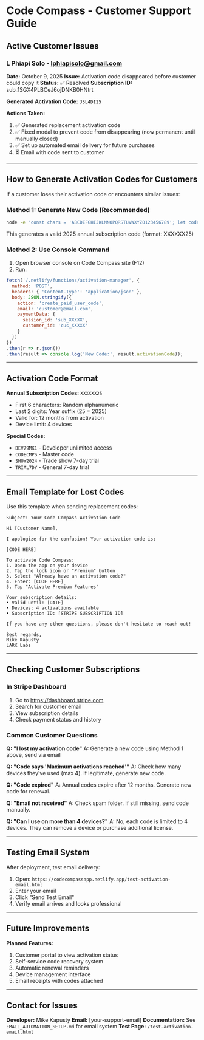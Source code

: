 # Code Compass - Customer Support Guide

## Active Customer Issues

### L Phiapi Solo - lphiapisolo@gmail.com
**Date:** October 9, 2025
**Issue:** Activation code disappeared before customer could copy it
**Status:** ✅ Resolved
**Subscription ID:** sub_1SGX4PLBCeJ6ojDNKB0HNtrt

**Generated Activation Code:** `JSL4DI25`

**Actions Taken:**
1. ✅ Generated replacement activation code
2. ✅ Fixed modal to prevent code from disappearing (now permanent until manually closed)
3. ✅ Set up automated email delivery for future purchases
4. ⏳ Email with code sent to customer

---

## How to Generate Activation Codes for Customers

If a customer loses their activation code or encounters similar issues:

### Method 1: Generate New Code (Recommended)
```bash
node -e "const chars = 'ABCDEFGHIJKLMNOPQRSTUVWXYZ0123456789'; let code = ''; for (let i = 0; i < 6; i++) { code += chars.charAt(Math.floor(Math.random() * chars.length)); } console.log(code + '25');"
```

This generates a valid 2025 annual subscription code (format: XXXXXX25)

### Method 2: Use Console Command
1. Open browser console on Code Compass site (F12)
2. Run:
```javascript
fetch('/.netlify/functions/activation-manager', {
  method: 'POST',
  headers: { 'Content-Type': 'application/json' },
  body: JSON.stringify({
    action: 'create_paid_user_code',
    email: 'customer@email.com',
    paymentData: {
      session_id: 'sub_XXXXX',
      customer_id: 'cus_XXXXX'
    }
  })
})
.then(r => r.json())
.then(result => console.log('New Code:', result.activationCode));
```

---

## Activation Code Format

**Annual Subscription Codes:** `XXXXXX25`
- First 6 characters: Random alphanumeric
- Last 2 digits: Year suffix (25 = 2025)
- Valid for: 12 months from activation
- Device limit: 4 devices

**Special Codes:**
- `DEV79MK1` - Developer unlimited access
- `CODECMPS` - Master code
- `SHOW2024` - Trade show 7-day trial
- `TRIAL7DY` - General 7-day trial

---

## Email Template for Lost Codes

Use this template when sending replacement codes:

```
Subject: Your Code Compass Activation Code

Hi [Customer Name],

I apologize for the confusion! Your activation code is:

[CODE HERE]

To activate Code Compass:
1. Open the app on your device
2. Tap the lock icon or "Premium" button
3. Select "Already have an activation code?"
4. Enter: [CODE HERE]
5. Tap "Activate Premium Features"

Your subscription details:
• Valid until: [DATE]
• Devices: 4 activations available
• Subscription ID: [STRIPE SUBSCRIPTION ID]

If you have any other questions, please don't hesitate to reach out!

Best regards,
Mike Kapusty
LARK Labs
```

---

## Checking Customer Subscriptions

### In Stripe Dashboard
1. Go to https://dashboard.stripe.com
2. Search for customer email
3. View subscription details
4. Check payment status and history

### Common Customer Questions

**Q: "I lost my activation code"**
A: Generate a new code using Method 1 above, send via email

**Q: "Code says 'Maximum activations reached'"**
A: Check how many devices they've used (max 4). If legitimate, generate new code.

**Q: "Code expired"**
A: Annual codes expire after 12 months. Generate new code for renewal.

**Q: "Email not received"**
A: Check spam folder. If still missing, send code manually.

**Q: "Can I use on more than 4 devices?"**
A: No, each code is limited to 4 devices. They can remove a device or purchase additional license.

---

## Testing Email System

After deployment, test email delivery:

1. Open: `https://codecompassapp.netlify.app/test-activation-email.html`
2. Enter your email
3. Click "Send Test Email"
4. Verify email arrives and looks professional

---

## Future Improvements

**Planned Features:**
1. Customer portal to view activation status
2. Self-service code recovery system
3. Automatic renewal reminders
4. Device management interface
5. Email receipts with codes attached

---

## Contact for Issues

**Developer:** Mike Kapusty
**Email:** [your-support-email]
**Documentation:** See `EMAIL_AUTOMATION_SETUP.md` for email system
**Test Page:** `/test-activation-email.html`
